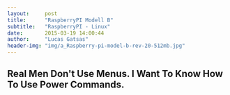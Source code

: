 ```yaml
---
layout:     post
title:      "RaspberryPI Modell B"
subtitle:   "RaspberryPI - Linux"
date:       2015-03-19 14:00:44
author:     "Lucas Gatsas"
header-img: "img/a_Raspberry-pi-model-b-rev-20-512mb.jpg"
---
```

<h2 class="section-heading"><strong>Real Men Don't Use Menus. I Want To Know How To Use Power Commands.</strong> </h2>




<blockquote>
	
</blockquote>